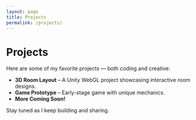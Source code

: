 ```yaml
---
layout: page
title: Projects
permalink: /projects/
---
```


# Projects

Here are some of my favorite projects — both coding and creative:

- **3D Room Layout** – A Unity WebGL project showcasing interactive room designs.  
- **Game Prototype** – Early-stage game with unique mechanics.  
- **More Coming Soon!**  

Stay tuned as I keep building and sharing.

